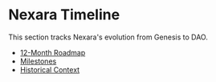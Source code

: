 # Nexara Timeline

This section tracks Nexara's evolution from Genesis to DAO.

- [12-Month Roadmap](roadmap.md)
- [Milestones](milestones.md)
- [Historical Context](history.md)

